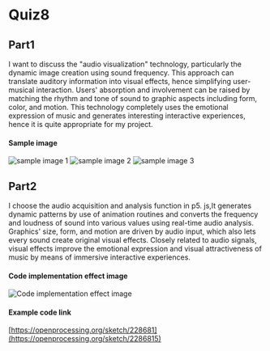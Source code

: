 # Quiz8

## Part1 
I want to discuss the "audio visualization" technology, particularly the dynamic image creation using sound frequency. This approach can translate auditory information into visual effects, hence simplifying user-musical interaction. Users' absorption and involvement can be raised by matching the rhythm and tone of sound to graphic aspects including form, color, and motion. This technology completely uses the emotional expression of music and generates interesting interactive experiences, hence it is quite appropriate for my project.

#### Sample image
![sample image 1](images/1.jpg)
![sample image 2](images/2.jpg)
![sample image 3](images/3.jpg)

## Part2 
I choose the audio acquisition and analysis function in p5. js,It generates dynamic patterns by use of animation routines and converts the frequency and loudness of sound into various values using real-time audio analysis. Graphics' size, form, and motion are driven by audio input, which also lets every sound create original visual effects. Closely related to audio signals, visual effects improve the emotional expression and visual attractiveness of music by means of immersive interactive experiences.

#### Code implementation effect image
![Code implementation effect image](images/4.jpg)
#### Example code link
[https://openprocessing.org/sketch/228681](https://openprocessing.org/sketch/2286815)